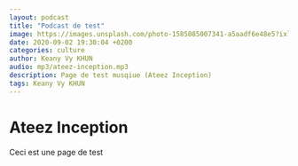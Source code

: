```yaml
---
layout: podcast
title: "Podcast de test"
image: https://images.unsplash.com/photo-1585085007341-a5aadf6e48e5?ixlib=rb-1.2.1&ixid=eyJhcHBfaWQiOjEyMDd9&auto=format&fit=crop&w=400&q=80
date: 2020-09-02 19:30:04 +0200
categories: culture
author: Keany Vy KHUN
audio: mp3/ateez-inception.mp3
description: Page de test musqiue (Ateez Inception)
tags: Keany Vy KHUN
---
```


# Ateez Inception

Ceci est une page de test
